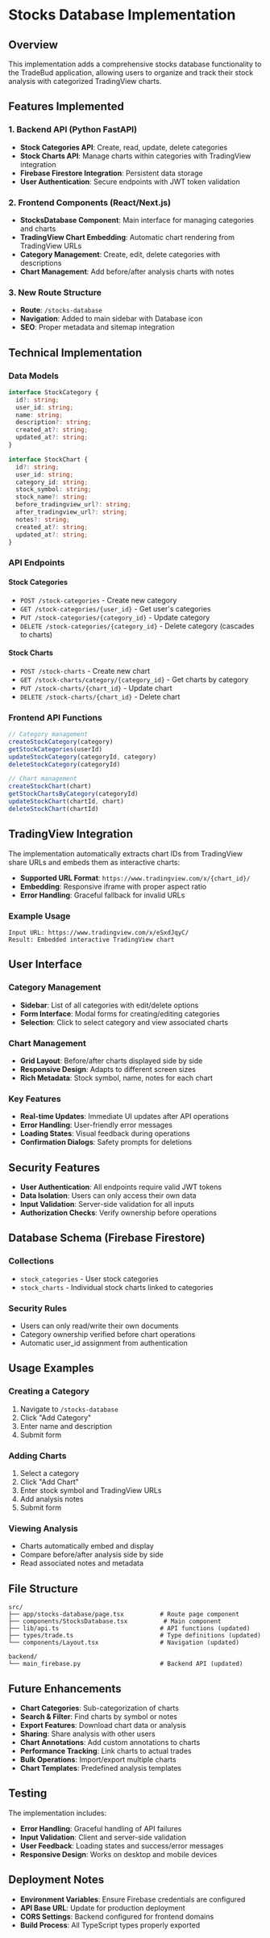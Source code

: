 # Stocks Database Implementation

## Overview
This implementation adds a comprehensive stocks database functionality to the TradeBud application, allowing users to organize and track their stock analysis with categorized TradingView charts.

## Features Implemented

### 1. **Backend API (Python FastAPI)**
- **Stock Categories API**: Create, read, update, delete categories
- **Stock Charts API**: Manage charts within categories with TradingView integration
- **Firebase Firestore Integration**: Persistent data storage
- **User Authentication**: Secure endpoints with JWT token validation

### 2. **Frontend Components (React/Next.js)**
- **StocksDatabase Component**: Main interface for managing categories and charts
- **TradingView Chart Embedding**: Automatic chart rendering from TradingView URLs
- **Category Management**: Create, edit, delete categories with descriptions
- **Chart Management**: Add before/after analysis charts with notes

### 3. **New Route Structure**
- **Route**: `/stocks-database`
- **Navigation**: Added to main sidebar with Database icon
- **SEO**: Proper metadata and sitemap integration

## Technical Implementation

### Data Models
```typescript
interface StockCategory {
  id?: string;
  user_id: string;
  name: string;
  description?: string;
  created_at?: string;
  updated_at?: string;
}

interface StockChart {
  id?: string;
  user_id: string;
  category_id: string;
  stock_symbol: string;
  stock_name?: string;
  before_tradingview_url?: string;
  after_tradingview_url?: string;
  notes?: string;
  created_at?: string;
  updated_at?: string;
}
```

### API Endpoints

#### Stock Categories
- `POST /stock-categories` - Create new category
- `GET /stock-categories/{user_id}` - Get user's categories
- `PUT /stock-categories/{category_id}` - Update category
- `DELETE /stock-categories/{category_id}` - Delete category (cascades to charts)

#### Stock Charts
- `POST /stock-charts` - Create new chart
- `GET /stock-charts/category/{category_id}` - Get charts by category
- `PUT /stock-charts/{chart_id}` - Update chart
- `DELETE /stock-charts/{chart_id}` - Delete chart

### Frontend API Functions
```typescript
// Category management
createStockCategory(category)
getStockCategories(userId)
updateStockCategory(categoryId, category)
deleteStockCategory(categoryId)

// Chart management
createStockChart(chart)
getStockChartsByCategory(categoryId)
updateStockChart(chartId, chart)
deleteStockChart(chartId)
```

## TradingView Integration

The implementation automatically extracts chart IDs from TradingView share URLs and embeds them as interactive charts:

- **Supported URL Format**: `https://www.tradingview.com/x/{chart_id}/`
- **Embedding**: Responsive iframe with proper aspect ratio
- **Error Handling**: Graceful fallback for invalid URLs

### Example Usage
```
Input URL: https://www.tradingview.com/x/eSxdJqyC/
Result: Embedded interactive TradingView chart
```

## User Interface

### Category Management
- **Sidebar**: List of all categories with edit/delete options
- **Form Interface**: Modal forms for creating/editing categories
- **Selection**: Click to select category and view associated charts

### Chart Management
- **Grid Layout**: Before/after charts displayed side by side
- **Responsive Design**: Adapts to different screen sizes
- **Rich Metadata**: Stock symbol, name, notes for each chart

### Key Features
- **Real-time Updates**: Immediate UI updates after API operations
- **Error Handling**: User-friendly error messages
- **Loading States**: Visual feedback during operations
- **Confirmation Dialogs**: Safety prompts for deletions

## Security Features

- **User Authentication**: All endpoints require valid JWT tokens
- **Data Isolation**: Users can only access their own data
- **Input Validation**: Server-side validation for all inputs
- **Authorization Checks**: Verify ownership before operations

## Database Schema (Firebase Firestore)

### Collections
- `stock_categories` - User stock categories
- `stock_charts` - Individual stock charts linked to categories

### Security Rules
- Users can only read/write their own documents
- Category ownership verified before chart operations
- Automatic user_id assignment from authentication

## Usage Examples

### Creating a Category
1. Navigate to `/stocks-database`
2. Click "Add Category" 
3. Enter name and description
4. Submit form

### Adding Charts
1. Select a category
2. Click "Add Chart"
3. Enter stock symbol and TradingView URLs
4. Add analysis notes
5. Submit form

### Viewing Analysis
- Charts automatically embed and display
- Compare before/after analysis side by side
- Read associated notes and metadata

## File Structure

```
src/
├── app/stocks-database/page.tsx          # Route page component
├── components/StocksDatabase.tsx          # Main component
├── lib/api.ts                            # API functions (updated)
├── types/trade.ts                        # Type definitions (updated)
└── components/Layout.tsx                 # Navigation (updated)

backend/
└── main_firebase.py                      # Backend API (updated)
```

## Future Enhancements

- **Chart Categories**: Sub-categorization of charts
- **Search & Filter**: Find charts by symbol or notes
- **Export Features**: Download chart data or analysis
- **Sharing**: Share analysis with other users
- **Chart Annotations**: Add custom annotations to charts
- **Performance Tracking**: Link charts to actual trades
- **Bulk Operations**: Import/export multiple charts
- **Chart Templates**: Predefined analysis templates

## Testing

The implementation includes:
- **Error Handling**: Graceful handling of API failures
- **Input Validation**: Client and server-side validation
- **User Feedback**: Loading states and success/error messages
- **Responsive Design**: Works on desktop and mobile devices

## Deployment Notes

- **Environment Variables**: Ensure Firebase credentials are configured
- **API Base URL**: Update for production deployment
- **CORS Settings**: Backend configured for frontend domains
- **Build Process**: All TypeScript types properly exported


